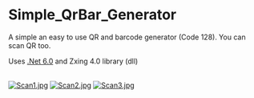 # Simple_QrBar_Generator
A simple an easy to use QR and barcode generator (Code 128). You can scan QR too.

Uses <a href="https://dotnet.microsoft.com/en-us/download/dotnet/6.0">.Net 6.0</a> <a>and Zxing 4.0 library (dll)</a><br><br>

[![Scan1.jpg](https://i.postimg.cc/q7q2w3F4/Scan1.jpg)](https://postimg.cc/kVrVXB9p)
[![Scan2.jpg](https://i.postimg.cc/Z5Vr6cVw/Scan2.jpg)](https://postimg.cc/NK29c1hX)
[![Scan3.jpg](https://i.postimg.cc/0y8Y63d6/Scan3.jpg)](https://postimg.cc/rKP03fHc)

